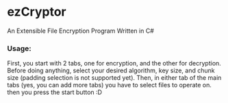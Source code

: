 # ezCryptor
An Extensible File Encryption Program Written in C# 

### Usage:
First, you start with 2 tabs, one for encryption, and the other for decryption.
Before doing anything, select your desired algorithm, key size, and chunk size (padding selection is not supported yet).
Then, in either tab of the main tabs (yes, you can add more tabs) you have to select files to operate on. then you press the start button :D
